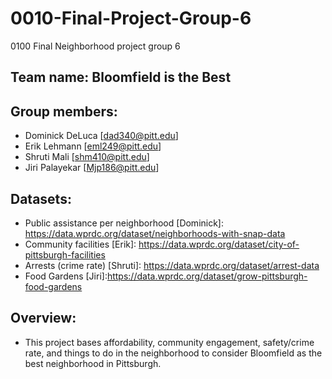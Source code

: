 # 0010-Final-Project-Group-6
0100 Final Neighborhood project group 6

## Team name: Bloomfield is the Best

## Group members:
- Dominick DeLuca [dad340@pitt.edu]
- Erik Lehmann [eml249@pitt.edu]
- Shruti Mali [shm410@pitt.edu]
- Jiri Palayekar [Mjp186@pitt.edu]

## Datasets:
- Public assistance per neighborhood [Dominick]: https://data.wprdc.org/dataset/neighborhoods-with-snap-data
- Community facilities [Erik]: https://data.wprdc.org/dataset/city-of-pittsburgh-facilities
- Arrests (crime rate) [Shruti]: https://data.wprdc.org/dataset/arrest-data
- Food Gardens [Jiri]:https://data.wprdc.org/dataset/grow-pittsburgh-food-gardens

## Overview:
- This project bases affordability, community engagement, safety/crime rate, and things to do in the neighborhood to consider Bloomfield as the best neighborhood in Pittsburgh.
